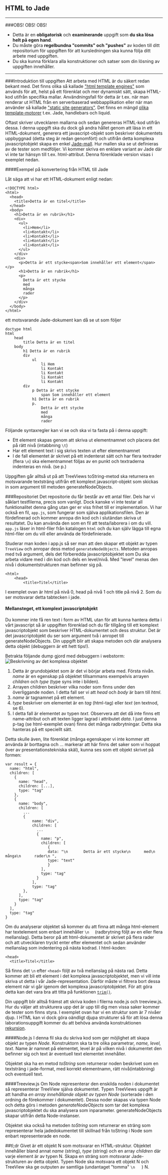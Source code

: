 ## HTML to Jade

***
###OBS! OBS! OBS!
- Detta är en **obligatorisk** och **examinerande** uppgift som **du ska lösa helt på egen hand**.
- Du måste göra **regelbundna "commits" och "pushes"** av koden till ditt repositorium för uppgiften för att kursledningen ska kunna följa ditt arbete med uppgiften.
- Du ska kunna förklara alla konstruktioner och satser som din lösning av uppgiften innehåller.

***


###Introduktion till uppgiften
Att arbeta med HTML är du säkert redan bekant med. Det finns olika så kallade ["html template engines"](https://en.wikipedia.org/wiki/Web_template_system) som används för att, helst på ett förenklat och mer dynamiskt sätt, skapa HTML-kod utifrån specifika mallar. Användningsfall för detta är t.ex. när man renderar ut HTML från en serverbaserad webbapplikation eller när man använder så kallade ["static site generators"](https://staticsitegenerators.net/).
Det finns en mängd [olika template-motorer](https://en.wikipedia.org/wiki/Comparison_of_web_template_engines) t.ex. Jade, handlebars och liquid.

Oftast skriver utvecklaren mallarna och sedan genereras HTML-kod utifrån dessa. I denna uppgift ska du dock gå andra hållet genom att läsa in
ett HTML-dokument, generera ett javascript-objekt som beskriver dokumentets uppbyggnad (detta steg är redan genomfört) och utifrån detta komplexa javascriptobjekt skapa en enkel [Jade-mall](http://jade-lang.com/). Hur mallen ska se ut definieras av de tester som medföljer.
Vi kommer skriva en enklare variant av Jade där vi inte tar hänsyn till t.ex. html-attribut. Denna förenklade version visas i exemplet nedan.


####Exempel på konvertering från HTML till Jade

Låt säga att vi har ett HTML-dokument enligt nedan:
```
<!DOCTYPE html>
<html>
  <head>
    <title>Detta är en titel</title>
  </head>
  <body>
    <h1>Detta är en rubrik</h1>
    <div>
      <ul>
        <li>Hem</li>
        <li>Kontakt</li>
        <li>Kontakt</li>
        <li>Kontakt</li>
        <li>Kontakt</li>
      </ul>
    </div>
    <div>
      <p>Detta är ett stycke<span>Som innehåller ett element</span></p>
      <h1>Detta är en rubrik</h1>
      <p>
        Detta är ett stycke
        med
        många
        rader
      </p>
    </div>
  </body>
</html>
```

ett motsvarande Jade-dokument kan då se ut som följer
```
doctype html
html
    head
        title Detta är en titel
    body
        h1 Detta är en rubrik
        div
            ul
                li Hem
                li Kontakt
                li Kontakt
                li Kontakt
                li Kontakt
        div
            p Detta är ett stycke
                span Som innehåller ett element
            h1 Detta är en rubrik
            p.
                Detta är ett stycke
                med
                många
                rader
```

Följande syntaxregler kan vi se och ska vi ta fasta på i denna uppgift:

* Ett element skapas genom att skriva ut elementnamnet och placera det på rätt nivå (intabbning `\t`)
* Har ett element text i sig skrivs texten ut efter elementnamnet
* I de fall elementet är skrivet på ett indenterat sätt och har flera textrader (flera `\n`) ska elementnamnet följas av en punkt och
textraderna indenteras en nivå. (se p.)

Uppgiften går alltså ut på att TreeViews toString-metod ska returnera en motsvarande textsträng utifrån ett komplext javascript-objekt som skickas in som argument till metoden generateNodeObjects.


###Repositoriet
Det repositorie du får består av ett antal filer. Dels har vi såklart testfilerna, precis som vanligt.
Dock kanske vi inte testar all funktionalitet denna gång utan ger er viss frihet till er implementation.
Vi har också en fil, `app.js`, som fungerar som själva applikationsfilen. Den är fördefinerad och kommer anropa din kod och i slutändan skriva ut resultatet. Du kan använda den som en fil att testa/laborera i om du vill. `app.js` läser in html-filer från katalogen `html` och du kan själv lägga till egna html-filer om du vill eller använda de fördefinierade.

Studerar man koden i app.js så ser man att den skapar ett objekt av typen `TreeView` och anropar dess metod
`generateNodeObjects`. Metoden anropas med två argument, dels det förberedda javascriptobjektet som Du ska arbeta vidare med i din kod och dels en level/nivå. Med "level" menas den nivå i dokumentstrukturen man befinner sig på.

```
<html>
    <head>
        <title>Titel</title>
```
I exemplet ovan är  html på nivå 0, head på nivå 1 och title på nivå 2. Som du ser motsvarar detta tabtecken i jade.

#### Mellansteget, ett komplext javascriptobjekt
Du kommer inte få ren text i form av HTML utan för att kunna hantera detta i vårt javascript så är uppgiften förenklad och du får tillgång till ett komplext javascriptobjekt som beskriver HTML-dokumentet och dess struktur. Det är det javascriptobjekt du ser som argument två i anropet till generateNodeObjects.
Din uppgift blir att skapa metoden och där analysera detta objekt (debuggern är ett hett tips!).

Betrakta följande dump gjord med debuggern i webstorm:
![Beskrivning av det komplexa objektet](https://raw.githubusercontent.com/1dv021/examination-2/master/pic/complexobject.png)

1. Detta är grundobjektet som är det vi börjar arbeta med. Första nivån. *name* är en egenskap på objektet tillsammans exempelvis arrayen *children* och *type* (type syns inte i bilden). 
2. Arrayen children beskriver vilka noder som finns under den överliggande noden. I detta fall ser vi att *head* och *body* är barn till *html*.
3. *name* är tagnamnet på ett element.
4. *type* beskriver om elementet är en *tag* (html-tag) eller *text* (en textnod, se 6).
5. I detta fall är elementet av typen *text*. Observera att det då inte finns ett name-attribut och att texten ligger lagrad i attributet *data*. I just denna p-tag (se html-exemplet ovan) finns det många radbrytningar. Detta ska hanteras på ett speciellt sätt.

Detta skulle även, lite förenklat (många egenskaper vi inte kommer att använda är borttagna och ... markerar att här finns det saker som vi hoppat över av presentationstekniska skäl), kunna ses som ett objekt skrivet på formen:
```
var result = {
  name: "html",
  children: [
    {
      name: "head",
      children: [...],
      type: "tag"
    },
    {
      name: "body",
      children: [
        ...
        {
            name: "div",
            children: [
              ...
              {
                name: "p",
                children: [
                   {
                   data: "\n       Detta är ett stycke\n      med\n        många\n      rader\n ",
                   type: "text"
                   }
                ],
                type: "tag"
              }
            ],
            type: "tag"
        },
      ],
      type: "tag"
    }
  ],
  type: "tag"
}
```

Om du analyserar objektet så kommer du att finna att många html-element har textelement som enbart innehåller `\n  ` (radbrytning följt av en eller flera mellanslag). Detta beror på att html-dokumentet är skrivet på flera rader och att utvecklaren tryckt enter efter elementet och sedan använder mellanslag som indentering på nästa kodrad. I html-koden:
```
<head>
  <title>Titel</title>
```
Så finns det `\n` efter `<head>` följt av två mellanslag på nästa rad. Detta kommer att bli ett element i det komplexa javascriptobjektet, men vi vill inte skriva ut detta i vår Jade-representation. Därför måste vi filtrera bort dessa element när vi går igenom det komplexa javascriptobjektet. För att göra detta kan det vara bra att titta på funktionen [`trim()`](https://developer.mozilla.org/en-US/docs/Web/JavaScript/Reference/Global_Objects/String/Trim).

Din uppgift blir alltså främst att skriva koden i filerna node.js och treeview.js. Hur du väljer att strukturera upp det
är upp till dig men vissa saker kommer de tester som finns styra. I exemplet ovan har vi en struktur som är 7 nivåer djup. I HTML kan vi dock göra oändligt djupa strukturer så för att lösa denna laborationsuppgift kommer du att behöva använda konstruktionen [rekursion](http://eloquentjavascript.net/03_functions.html#h_jxl1p970Fy).

####Node.js
I denna fil ska du skriva kod som ger möjlighet att skapa objekt av typen *Node*. Konstruktorn ska ta tre olika parametrar,
*name, level, text*. Name är namnet på elementet, level är på vilken nivå i dokumentet den befinner sig och text är
eventuell text elementet innehåller.

Objektet ska ha en metod *toString* som returnerar noden beskrivet som en textsträng i jade-format, med korrekt elementnamn,
rätt nivå(intabbning) och eventuell text.

####Treeview.js
Om Node representerar den enskilda noden i dokumentet så representerar TreeView själva dokumentet. Typen TreeViews uppgift
är att handha *en array innehållande objekt av typen Node* (sorterade i den ordning de förekommer i dokumentet). Dessa noder skapas via typen Node
och detta görs i metoden *generateNodeObjects* som tar det komplexa javascriptobjektet du ska analysera som inparameter. generateNodeObjects skapar utifrån detta Node-instanser.

Objektet ska också ha metoden *toString* som returnerar en sträng som representerar hela jadedokumentet till skillnad från toString i Node som enbart representerade en node.

##tl;dr
Givet är ett objekt N som motsvarar en HTML-struktur. Objektet innehåller bland annat *name* (string), *type* (string) och en array *children* där varje element är av typen N. Skapa en sträng som motsvarar Jade-strukturen av detta objekt. Typen Node ska motsvara ett objekt N och TreeView ska ge outputen av samtliga (undantaget "tomma" `\n   `) N.
